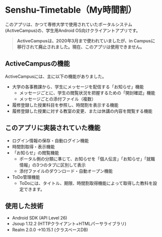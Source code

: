 # Senshu-Timetable（My時間割）
このアプリは、かつて専修大学で使用されていたポータルシステム(ActiveCampus)の、学生用Android OS向けクライアントアプリです。
> **ActiveCampusは、2020年3月まで使われていましたが、in Campusに移行されて廃止されました。現在、このアプリは使用できません。**

## ActiveCampusの機能
ActiveCampusには、主に以下の機能がありました。
- 大学の各事務課から、学生にメッセージを配信する「お知らせ」機能
  - メッセージごとに、学生の閲覧状況を把握するための「開封確認」機能
  - メッセージごとの添付ファイル（複数）
- 履修登録した授業科目を参照し、時間割を表示する機能
- 履修登録した授業に対する教室の変更、または休講の内容を閲覧する機能

## このアプリに実装されていた機能
- ログイン情報の保存・自動ログイン機能
- 時間割取得・表示機能
- 「お知らせ」の閲覧機能
  - ポータル側の分類に準じて、お知らせを「個人伝言」「お知らせ」「就職情報」の3つのタブに区別して表示
  - 添付ファイルのダウンロード・自動オープン機能
- ToDo管理機能
  - ToDoには、タイトル、期限、時間割取得機能によって取得した教科を設定できます。

## 使用した技術
- Android SDK (API Level 26)
- Jsoup 1.12.2 (HTTPクライアント+HTMLパーサライブラリ)
- Realm 2.0.0 -&gt;10.15.1 (クラスベースDB)
